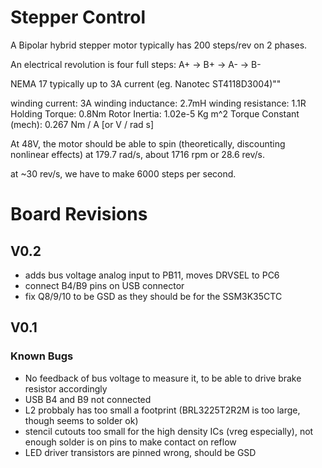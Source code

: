 # Stepper Control

A Bipolar hybrid stepper motor typically has 200 steps/rev on 2 phases.

An electrical revolution is four full steps: 
A+ -> B+ -> A- -> B-

NEMA 17 typically up to 3A current (eg. Nanotec ST4118D3004)""

winding current: 3A
winding inductance: 2.7mH 
winding resistance: 1.1R
Holding Torque: 0.8Nm
Rotor Inertia: 1.02e-5 Kg m^2
Torque Constant (mech): 0.267 Nm / A [or V / rad s]

At 48V, the motor should be able to spin (theoretically, discounting nonlinear effects) at 179.7 rad/s, about 1716 rpm or 28.6 rev/s.

at ~30 rev/s, we have to make 6000 steps per second. 



# Board Revisions

## V0.2
 - adds bus voltage analog input to PB11, moves DRVSEL to PC6
 - connect B4/B9 pins on USB connector
 - fix Q8/9/10 to be GSD as they should be for the SSM3K35CTC

## V0.1

### Known Bugs
 - No feedback of bus voltage to measure it, to be able to drive brake resistor accordingly
 - USB B4 and B9 not connected
 - L2 probbaly has too small a footprint (BRL3225T2R2M is too large, though seems to solder ok)
 - stencil cutouts too small for the high density ICs (vreg especially), not enough solder is on pins to make contact on reflow
 - LED driver transistors are pinned wrong, should be GSD